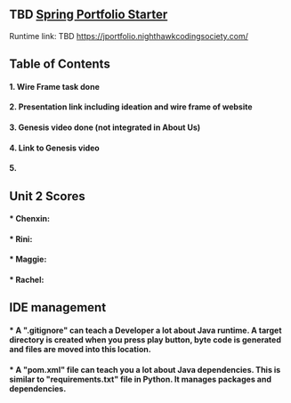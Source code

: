 ## TBD [Spring Portfolio Starter](https://nighthawkcodingsociety.com/projectsearch/details/Spring%20Portfolio%20Starter)
Runtime link: TBD https://jportfolio.nighthawkcodingsociety.com/



## Table of Contents
#### 1. Wire Frame task done
#### 2. Presentation link including ideation and wire frame of website 
#### 3.  Genesis video done (not integrated in About Us)
#### 4.  Link to Genesis video
#### 5. 



## Unit 2 Scores
#### * Chenxin: 
#### * Rini: 
#### * Maggie: 
#### * Rachel: 



## IDE management
#### * A ".gitignore" can teach a Developer a lot about Java runtime.  A target directory is created when you press play button, byte code is generated and files are moved into this location.
#### * A "pom.xml" file can teach you a lot about Java dependencies.  This is similar to "requirements.txt" file in Python.  It manages packages and dependencies.
